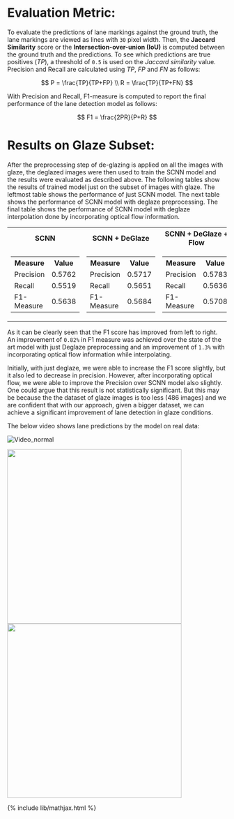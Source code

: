 # Evaluation Metric:
To evaluate the predictions of lane markings against the ground truth, the lane markings are viewed as lines with `30` pixel width. Then, the **Jaccard Similarity** score or the **Intersection-over-union (IoU)** is computed between the ground truth and the predictions. To see which predictions are true positives (*TP*), a threshold of `0.5` is used on the *Jaccard similarity* value. Precision and Recall are calculated using *TP*, *FP* and *FN* as follows:

$$
P = \frac{TP}{TP+FP} \\
R = \frac{TP}{TP+FN}
$$

With Precision and Recall, F1-measure is computed to report the final performance of the lane detection model as follows:

$$
F1 = \frac{2PR}{P+R}
$$

# Results on Glaze Subset:
After the preprocessing step of de-glazing is applied on all the images with glaze, the deglazed images were then used to train the SCNN model and the results were evaluated as described above. The following tables show the results of trained model just on the subset of images with glaze. The leftmost table shows the performance of just SCNN model. The next table shows the performance of SCNN model with deglaze preprocessing. The final table shows the performance of SCNN model with deglaze interpolation done by incorporating optical flow information.

<table align="center">
<tr><th>SCNN</th><th>SCNN + DeGlaze</th><th>SCNN + DeGlaze + Flow</th></tr>
<tr>
<td>
<table>
<tr><th>Measure</th><th>Value</th></tr>
<tr><td>Precision</td><td>0.5762</td></tr>
<tr><td>Recall</td><td>0.5519</td></tr>
<tr><td>F1-Measure</td><td>0.5638</td></tr>
</table>
</td><td>
<table>
<tr><th>Measure</th><th>Value</th></tr>
<tr><td>Precision</td><td>0.5717</td></tr>
<tr><td>Recall</td><td>0.5651</td></tr>
<tr><td>F1-Measure</td><td>0.5684</td></tr>
</table>
</td><td>
<table>
<tr><th>Measure</th><th>Value</th></tr>
<tr><td>Precision</td><td>0.5783</td></tr>
<tr><td>Recall</td><td>0.5636</td></tr>
<tr><td>F1-Measure</td><td>0.5708</td></tr>
</table>
</td>
</tr>
</table>

As it can be clearly seen that the F1 score has improved from left to right. An improvement of `0.82%` in F1 measure was achieved over the state of the art model with just Deglaze preprocessing and an improvement of `1.3%` with incorporating optical flow information while interpolating.

Initially, with just deglaze, we were able to increase the F1 score slightly, but it also led to decrease in precision. However, after incorporating optical flow, we were able to improve the Precision over SCNN model also slightly. One could argue that this result is not statistically significant. But this may be because the the dataset of glaze images is too less (486 images) and we are confident that with our approach, given a bigger dataset, we can achieve a significant improvement of lane detection in glaze conditions.

The below video shows lane predictions by the model on real data:

![Video_normal](images/result_normal.gif?raw=true "Video_normal")

<p float="left">
	<img src="images/glaze_high.gif" width="400" />
	<img src="images/glaze_low.gif" width="400" />
</p>


{% include lib/mathjax.html %}